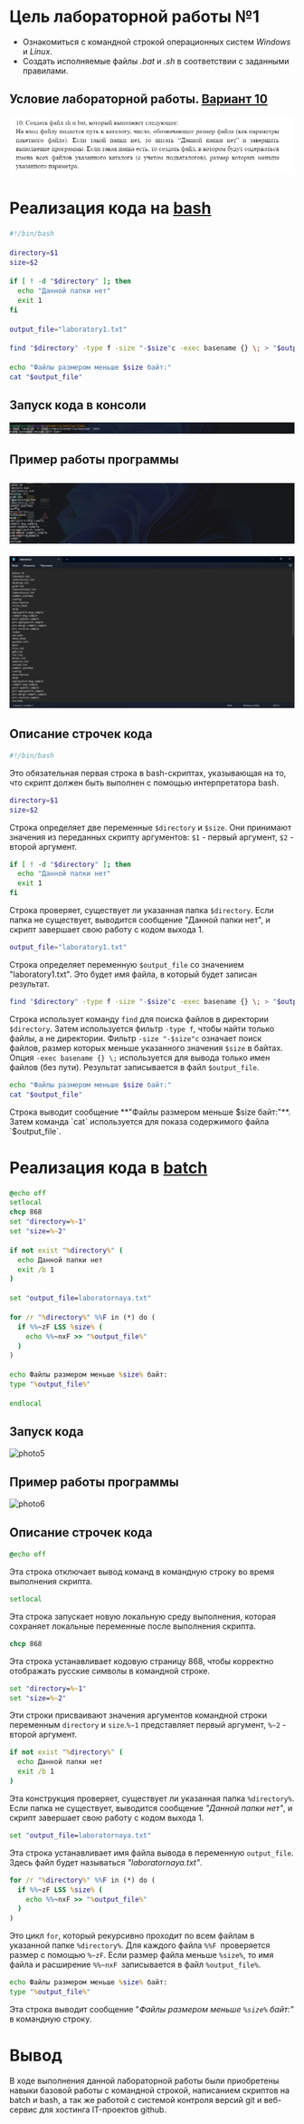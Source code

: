 # Цель лабораторной работы №1

- Ознакомиться с командной строкой операционных систем _Windows_ и _Linux_.
- Создать исполняемые файлы _.bat_ и _.sh_ в соответствии с заданными правилами.

## Условие лабораторной работы. [Вариант 10]()

![photo](6.png)

# Реализация кода на [bash]()

~~~sh
#!/bin/bash

directory=$1
size=$2

if [ ! -d "$directory" ]; then
  echo "Данной папки нет"
  exit 1
fi

output_file="laboratory1.txt"

find "$directory" -type f -size "-$size"c -exec basename {} \; > "$output_file"

echo "Файлы размером меньше $size байт:"
cat "$output_file"
~~~
 ## Запуск кода в консоли 
![photo2](4.png)
## Пример работы программы
![photo3](5.png)
---
![photo4](7.png)

## Описание строчек кода

```sh
#!/bin/bash
````
 Это обязательная первая строка в bash-скриптах, указывающая на то, что скрипт должен быть выполнен с помощью интерпретатора bash.

````sh
directory=$1
size=$2
````

Строка определяет две переменные `$directory` и `$size`. Они принимают значения из переданных скрипту аргументов: `$1` - первый аргумент, `$2` - второй аргумент.

````sh
if [ ! -d "$directory" ]; then
  echo "Данной папки нет"
  exit 1
fi
````
Строка проверяет, существует ли указанная папка `$directory`. Если папка не существует, выводится сообщение "Данной папки нет", и скрипт завершает свою работу с кодом выхода 1.
```sh
output_file="laboratory1.txt"
```
Строка определяет переменную `$output_file` со значением "laboratory1.txt". Это будет имя файла, в который будет записан результат.

````sh
find "$directory" -type f -size "-$size"c -exec basename {} \; > "$output_file"
```````
Строка использует команду `find` для поиска файлов в директории `$directory`. Затем используется фильтр `-type f`, чтобы найти только файлы, а не директории. Фильтр `-size "-$size"c` означает поиск файлов, размер которых меньше указанного значения `$size` в байтах. Опция `-exec basename {} \;` используется для вывода только имен файлов (без пути). Результат записывается в файл `$output_file`.


```sh
echo "Файлы размером меньше $size байт:"
cat "$output_file"
```
Строка выводит сообщение **"Файлы размером меньше $size байт:"**. Затем команда `cat` используется для показа содержимого файла `$output_file`.

# Реализация кода в [batch]()
```bat
@echo off
setlocal
chcp 868
set "directory=%~1"
set "size=%~2"

if not exist "%directory%" (
  echo Данной папки нет
  exit /b 1
)

set "output_file=laboratornaya.txt"

for /r "%directory%" %%F in (*) do (
  if %%~zF LSS %size% (
    echo %%~nxF >> "%output_file%"
  )
)

echo Файлы размером меньше %size% байт:
type "%output_file%"

endlocal
```
## Запуск кода
![photo5](1.png)
## Пример работы программы
![photo6](2.png)

## Описание строчек кода

```bat
@echo off
```
Эта строка отключает вывод команд в командную строку во время выполнения скрипта.

```bat
setlocal
```
Эта строка запускает новую локальную среду выполнения, которая сохраняет локальные переменные после выполнения скрипта.

```bat
chcp 868
```
Эта строка устанавливает кодовую страницу 868, чтобы корректно отображать русские символы в командной строке.

```bat
set "directory=%~1"
set "size=%~2"
```
Эти строки присваивают значения аргументов командной строки переменным `directory` и `size`.`%~1` представляет первый аргумент, `%~2` - второй аргумент.

```bat
if not exist "%directory%" (
  echo Данной папки нет
  exit /b 1
)
```
Эта конструкция проверяет, существует ли указанная папка `%directory%`. Если папка не существует, выводится сообщение *"Данной папки нет"*, и скрипт завершает свою работу с кодом выхода 1.

```bat
set "output_file=laboratornaya.txt"
```
Эта строка устанавливает имя файла вывода в переменную `output_file`. Здесь файл будет называться *"laboratornaya.txt"*.

```bat
for /r "%directory%" %%F in (*) do (
  if %%~zF LSS %size% (
    echo %%~nxF >> "%output_file%"
  )
)
```
Это цикл `for`, который рекурсивно проходит по всем файлам в указанной папке `%directory%`. Для каждого файла `%%F `проверяется размер с помощью  `%~zF`. Если размер файла меньше `%size%`, то имя файла и расширение `%%~nxF `записывается в файл `%output_file%`.

```bat
echo Файлы размером меньше %size% байт:
type "%output_file%"
```
Эта строка выводит сообщение "*Файлы размером меньше `%size%` байт:"* в командную строку.

# Вывод

В ходе выполнения данной лабораторной работы были приобретены навыки базовой работы с командной строкой, написанием скриптов на batch и bash, а так же работой с системой контроля версий git и веб-сервис для хостинга IT-проектов github.










